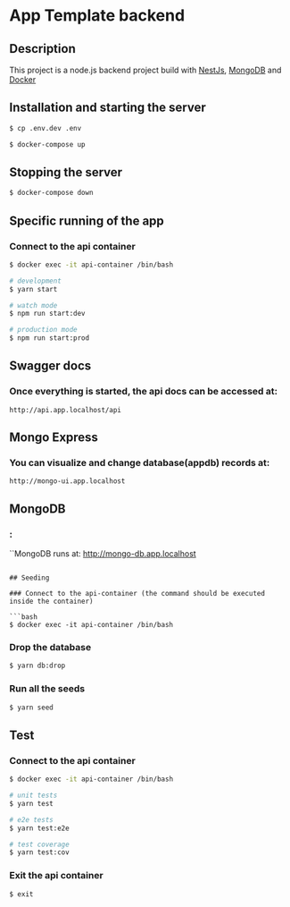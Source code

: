 # App Template backend
## Description

This project is a node.js backend project build with [NestJs](https://github.com/nestjs/nest),
[MongoDB](https://www.mongodb.com/) and [Docker](https://www.docker.com/)


## Installation and starting the server

```bash
$ cp .env.dev .env
```

```bash
$ docker-compose up
```

## Stopping the server

```bash
$ docker-compose down
```

## Specific running of the app

### Connect to the api container

```bash
$ docker exec -it api-container /bin/bash
```

```bash
# development
$ yarn start

# watch mode
$ npm run start:dev

# production mode
$ npm run start:prod
```

## Swagger docs
### Once everything is started, the api docs can be accessed at:
```
http://api.app.localhost/api
```

## Mongo Express
### You can visualize and change database(appdb) records at:
```
http://mongo-ui.app.localhost
```
## MongoDB
### :
``MongoDB runs at:
http://mongo-db.app.localhost
```

## Seeding

### Connect to the api-container (the command should be executed inside the container)

```bash
$ docker exec -it api-container /bin/bash
```
### Drop the database

```bash
$ yarn db:drop
``` 
### Run all the seeds 

```bash
$ yarn seed
```

## Test
### Connect to the api container

```bash
$ docker exec -it api-container /bin/bash
```

```bash
# unit tests
$ yarn test

# e2e tests
$ yarn test:e2e

# test coverage
$ yarn test:cov
```

### Exit the api container

```bash
$ exit
```
